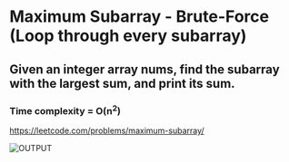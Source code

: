 # Maximum Subarray - Brute-Force (Loop through every subarray)
## Given an integer array nums, find the subarray with the largest sum, and print its sum.
### Time complexity = O(n<sup>2</sup>)
https://leetcode.com/problems/maximum-subarray/

![OUTPUT](https://user-images.githubusercontent.com/75247327/219865094-d65fb638-5ccd-42f5-9371-be659c488039.png)
